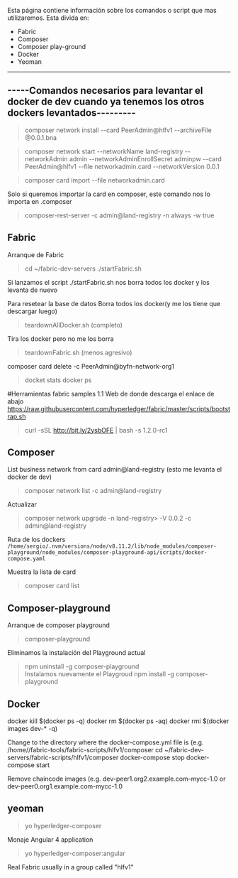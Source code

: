 Esta página contiene información sobre los comandos o script que mas utilizaremos. Esta divida en:

- Fabric
- Composer
- Composer play-ground
- Docker
- Yeoman


---------------------------------------------------------------------------------------------------------------
-----Comandos necesarios para levantar el docker de dev cuando ya tenemos los otros dockers levantados---------
---------------------------------------------------------------------------------------------------------------

>composer network install --card PeerAdmin@hlfv1 --archiveFile <nombre>@0.0.1.bna

>composer network start --networkName land-registry --networkAdmin admin --networkAdminEnrollSecret adminpw --card PeerAdmin@hlfv1 --file networkadmin.card --networkVersion 0.0.1

>composer card import --file networkadmin.card 

Solo si queremos importar la card en composer, este comando nos lo importa en .composer

>composer-rest-server -c admin@land-registry -n always -w true

Fabric
---------------
Arranque de Fabric

>cd ~/fabric-dev-servers 
>./startFabric.sh 

Si lanzamos el script ./startFabric.sh nos borra todos los docker y los levanta de nuevo

Para resetear la base de datos
Borra todos los docker(y me los tiene que descargar luego)
>teardownAllDocker.sh (completo)

Tira los docker pero no me los borra

>teardownFabric.sh (menos agresivo)

composer card delete -c PeerAdmin@byfn-network-org1

>docket stats
>docker ps

#Herramientas fabric samples 1.1
Web de donde descarga el enlace de abajo
https://raw.githubusercontent.com/hyperledger/fabric/master/scripts/bootstrap.sh

>curl -sSL http://bit.ly/2ysbOFE | bash -s 1.2.0-rc1


Composer
------------
List business network from card admin@land-registry (esto me levanta el docker de dev)
>composer network list -c admin@land-registry


Actualizar
>composer network upgrade -n land-registry> -V 0.0.2 -c admin@land-registry

Ruta de los dockers
```/home/sergio/.nvm/versions/node/v8.11.2/lib/node_modules/composer-playground/node_modules/composer-playground-api/scripts/docker-compose.yaml```

Muestra la lista de card
>composer card list

Composer-playground
---------------------
Arranque de composer playground
>composer-playground

Eliminamos la instalación del Playground actual
>npm uninstall -g composer-playground  
Instalamos nuevamente el Playgroud
>npm install -g composer-playground  


Docker
----------
docker kill $(docker ps -q)
docker rm $(docker ps -aq)
docker rmi $(docker images dev-* -q)

Change to the directory where the docker-compose.yml file is (e.g. /home/<user>/fabric-tools/fabric-scripts/hlfv1/composer
cd ~/fabric-dev-servers/fabric-scripts/hlfv1/composer
docker-compose stop
docker-compose start

Remove chaincode images (e.g. dev-peer1.org2.example.com-mycc-1.0 or dev-peer0.org1.example.com-mycc-1.0

yeoman
----------------
>yo hyperledger-composer

Monaje Angular 4 application
>yo hyperledger-composer:angular


Real Fabric usually in a group called "hlfv1"


